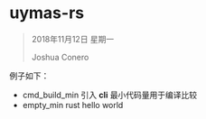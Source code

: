 # uymas-rs

> 2018年11月12日 星期一
>
> Joshua  Conero





例子如下：

- cmd_build_min           引入 **cli** 最小代码量用于编译比较
- empty_min                  rust hello world


